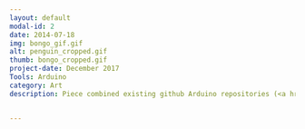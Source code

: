 ```yaml
---
layout: default
modal-id: 2
date: 2014-07-18
img: bongo_gif.gif
alt: penguin_cropped.gif
thumb: bongo_cropped.gif
project-date: December 2017
Tools: Arduino
category: Art
description: Piece combined existing github Arduino repositories (<a href="https://github.com/brownan/Gamecube-N64-Controller">Gamecube to N64 Controller adapter</a> and <a href="https://github.com/jwhop/SwitchInputEmulator">Nintendo Switch Controller Emulator</a> ) to allow compatibility between the 2003 Donkey Kong Bongo controller and the Nintendo Switch to play Tetris 99.  Related Press and Media -  <a href="https://gonintendo.com/stories/330898-man-creates-own-personal-hell-plays-tetris-99-with-dk-bongos">Go Nintendo Article</a> (<a href="https://twitter.com/GoNintendoTweet/status/1106647829370540032">Tweet</a>) <a href="https://nintendosoup.com/tetris-99-player-tackles-the-game-with-modded-dk-bongo-controller/">Nintendo Soup Article</a> (<a href="https://twitter.com/ninsoup/status/1106732052873990145">Tweet</a>)


---
```


